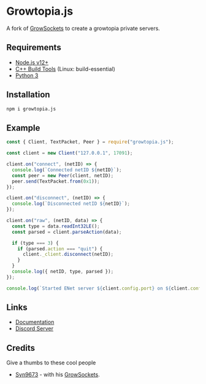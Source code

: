 # Growtopia.js

A fork of [GrowSockets](https://github.com/Pogtopia/GrowSockets) to create a growtopia private servers.

## Requirements

- [Node.js v12+](https://nodejs.org/en)
- [C++ Build Tools](https://visualstudio.microsoft.com/vs/features/cplusplus/) (Linux: build-essential)
- [Python 3](https://www.python.org/downloads/)

## Installation

```sh
npm i growtopia.js
```

## Example

```js
const { Client, TextPacket, Peer } = require("growtopia.js");

const client = new Client("127.0.0.1", 17091);

client.on("connect", (netID) => {
  console.log(`Connected netID ${netID}`);
  const peer = new Peer(client, netID);
  peer.send(TextPacket.from(0x1));
});

client.on("disconnect", (netID) => {
  console.log(`Disconnected netID ${netID}`);
});

client.on("raw", (netID, data) => {
  const type = data.readInt32LE();
  const parsed = client.parseAction(data);

  if (type === 3) {
    if (parsed.action === "quit") {
      client._client.disconnect(netID);
    }
  }
  console.log({ netID, type, parsed });
});

console.log(`Started ENet server ${client.config.port} on ${client.config.ip}`);
```

## Links

- [Documentation](https://jadlionhd.github.io/growtopia.js/)
- [Discord Server](https://discord.gg/sGrxfKZY5t)

## Credits

Give a thumbs to these cool people

- [Syn9673](https://github.com/Syn9673) - with his [GrowSockets](https://github.com/Pogtopia/GrowSockets).
